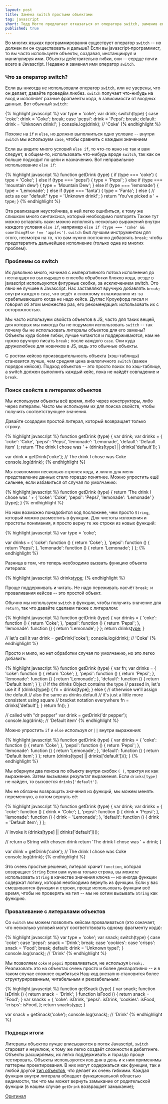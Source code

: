 ```yaml
---
layout: post
title: Замена switch простыми объектами
tag: javascript
short: Тодд Мотто предлагает отказаться от оператора switch, заменив его простыми объектами.
published: true
---
```


Во многих языках программирования существует оператор `switch` -- но должен ли он существовать и дальше?
Если вы javascript-программист, то вы часто используете объекты, создавая, инстанциируя и манипулируя ими.
Объекты действительно гибки, они -- сердце почти всего в Javascript. Недавно я заменил ими оператор `switch`.

### Что за оператор switch?
Если вы никогда не использовали оператор `switch`, или не уверены, что он делает, давайте проведём ликбез.
`switch` получает что-нибудь на вход и исполняет разные фрагменты кода, в зависимости от входных данных.
Вот обычный `switch`:

{% highlight javascript %}
var type = 'coke';
var drink;
switch(type) {
case 'coke':
  drink = 'Coke';
  break;
case 'pepsi':
  drink = 'Pepsi';
  break;
default:
  drink = 'Unknown drink!';
}
console.log(drink); // 'Coke'
{% endhighlight %}

Похоже на `if` и `else`, но должно выполниться одно условие -- внутри `switch` мы используем `case`, 
чтобы сравнить с каждым значением

Если вы видите много условий `else if`, то что-то явно не так и вам следует, в общем-то, использовать что-нибудь
вроде `switch`, так как он больше подходит по цели и назначению.
Вот неправильное использование `else if`:

{% highlight javascript %}
function getDrink (type) {
  if (type === 'coke') {
    type = 'Coke';
  } else if (type === 'pepsi') {
    type = 'Pepsi';
  } else if (type === 'mountain dew') {
    type = 'Mountain Dew';
  } else if (type === 'lemonade') {
    type = 'Lemonade';
  } else if (type === 'fanta') {
    type = 'Fanta';
  } else {
    // acts as our "default"
    type = 'Unknown drink!';
  }
  return 'You\'ve picked a ' + type;
}
{% endhighlight %}

Эта реализация неустойчива, в ней легко ошибиться, к тому же слишком много синтаксиса, который необходимо повторять
Также тут можно вставлять хаки: можно исполнять несколько выражений внутри каждого условия `else if`, 
например `else if (type === 'coke' && somethingElse !== 'apples')`. `switch` был лучшим инструментом для этого, несмотря
на то, что вам нужно постоянно добавлять `break;` чтобы предотвратить дальнейшее исполнение (только одна из многих проблем).

### Проблемы со switch
Их довольно много, начиная с императивного потока исполнения до нестандартно выглядящего способа обработки блоков кода,
везде в javascript используются фигурные скобки, за исключением switch.
Это явно не лучшее в Javascript. Нас заставляют вручную добавлять `break;` внутри каждого `case`, что ведёт
к сложному отлаживанию из-за срабатывающего когда не надо кейса.
Дуглас Кроукфорд писал и говорил об этом множество раз, его рекомендация: использовать их с осторожностью.

Мы часто используем свойста объектов в JS, часто для таких вещей, для которых мы никогда бы не подумали использовать
`switch` -- так почему бы не использовать литералы объектов для его замены? Объекты куда более гибки, лучше читаются
и поддерживаются, нам не нужно вручную писать `break;` после каждого `case`. Они куда дружелюбнее для новичков в JS,
ведь это обычные объекты.

С ростом кейсов производительность объекта (хэш-таблицы) становится лучше, чем средняя цена аналогичного `switch`
(важен порядок кейсов).
Подход объектов -- это просто поиск по хэш-таблице, а switch должен выполнить каждый кейс,
пока не найдёт совпадение и `break`.


### Поиск свойств в литералах объектов

Мы используем объекты всё время, либо через конструкторы, либо через литералы. Часто мы используем их для поиска свойств,
чтобы получить соответствующее значения.

Давайте создадим простой литерал, который возвращает только строку.

{% highlight javascript %}
function getDrink (type) {
  var drink;
  var drinks = {
    'coke': 'Coke',
    'pepsi': 'Pepsi',
    'lemonade': 'Lemonade',
    'default': 'Default item'
  };
  return 'The drink I chose was ' + (drinks[type] || drinks['default']);
}

var drink = getDrink('coke');
// The drink I chose was Coke
console.log(drink);
{% endhighlight %}

Мы сэкономили несколько строчек кода, и лично для меня представление данных стало гораздо понятнее.
Можно упростить ещё сильнее, если избавиться от случая по умолчанию:

{% highlight javascript %}
function getDrink (type) {
  return 'The drink I chose was ' + {
    'coke': 'Coke',
    'pepsi': 'Pepsi',
    'lemonade': 'Lemonade'
  }[type];
}
{% endhighlight %}

Но нам возможно понадобится код посложнее, чем просто `String`, который можно разместить в функции.
Для чистоты изложения и простоты понимания, я просто верну те же строки из новых функций:

{% highlight javascript %}
var type = 'coke';

var drinks = {
  'coke': function () {
    return 'Coke';
  },
  'pepsi': function () {
    return 'Pepsi';
  },
  'lemonade': function () {
    return 'Lemonade';
  }
};
{% endhighlight %}

Разница в том, что теперь необходимо вызвать функцию объекта литерала:

{% highlight javascript %}
drinks[type]();
{% endhighlight %}

Проще поддерживать и читать. Не надо переживать насчёт `break;` и проваливания кейсов -- это простой объект.

Обычно мы используем `switch` в функции, чтобы получить значение для `return`, так что давайте сделаем также с литералом:

{% highlight javascript %}
function getDrink (type) {
  var drinks = {
    'coke': function () {
      return 'Coke';
    },
    'pepsi': function () {
      return 'Pepsi';
    },
    'lemonade': function () {
      return 'Lemonade';
    }
  };
  return drinks[type]();
}

// let's call it
var drink = getDrink('coke');
console.log(drink); // 'Coke'
{% endhighlight %}

Просто и мило, но нет обработки случая по умолчанию, но это легко добавить:

{% highlight javascript %}
function getDrink (type) {
  var fn;
  var drinks = {
    'coke': function () {
      return 'Coke';
    },
    'pepsi': function () {
      return 'Pepsi';
    },
    'lemonade': function () {
      return 'Lemonade';
    },
    'default': function () {
      return 'Default item';
    }
  };
  // if the drinks Object contains the type
  // passed in, let's use it
  if (drinks[type]) {
    fn = drinks[type];
  } else {
    // otherwise we'll assign the default
    // also the same as drinks.default
    // it's just a little more consistent using square
    // bracket notation everywhere
    fn = drinks['default'];
  }
  return fn();
}

// called with "dr pepper"
var drink = getDrink('dr pepper');
console.log(drink); // 'Default item'
{% endhighlight %}

Можно упростить `if` и `else` используя _or_ `||` внутри выражения:

{% highlight javascript %}
function getDrink (type) {
  var drinks = {
    'coke': function () {
      return 'Coke';
    },
    'pepsi': function () {
      return 'Pepsi';
    },
    'lemonade': function () {
      return 'Lemonade';
    },
    'default': function () {
      return 'Default item';
    }
  };
  return (drinks[type] || drinks['default'])();
}
{% endhighlight %}

Мы обернули два поиска по объекту внутри скобок `( )`, трактуя их как выражение.
Затем вызываем результат выражения. Если `drinks[type]` не найден, то вызовется `drinks['default']`.

Мы не обязаны возвращать значения из функций, мы можем менять переменную, а потом вернуть её:

{% highlight javascript %}
function getDrink (type) {
  var drink;
  var drinks = {
    'coke': function () {
      drink = 'Coke';
    },
    'pepsi': function () {
      drink = 'Pepsi';
    },
    'lemonade': function () {
      drink = 'Lemonade';
    },
    'default': function () {
      drink = 'Default item';
    }
  };
    
  // invoke it
  (drinks[type] || drinks['default'])();
    
  // return a String with chosen drink
  return 'The drink I chose was ' + drink;
}

var drink = getDrink('coke');
// The drink I chose was Coke
console.log(drink);
{% endhighlight %}

Это очень простые решения, литерал хранит `function`, которая возвращает `String`
Если вам нужна только строка, вы _можете_ использовать `String` в качестве значения ключа -- но иногда
функции содержат логику, которая необходимо вернуть из функции. Если у вас смешиваются функции и строки,
проще использовать функции всё время, чтобы не проверять на тип -- мы не хотим вызывать `String` как функцию.

### Проваливание с литералами объектов

Со `switch` мы можем позволить кейсам проваливаться (это означает, что несколько условий могут соответствовать одному фрагменту кода):

{% highlight javascript %}
var type = 'coke';
var snack;
switch(type) {
case 'coke':
case 'pepsi':
  snack = 'Drink';
  break;
case 'cookies':
case 'crisps':
  snack = 'Food';
  break;
default:
  drink = 'Unknown type!';
}
console.log(snack); // 'Drink'
{% endhighlight %}

Мы позволяем `coke` и `pepsi` проваливаться, не используя `break;`. Реализовать это на объектах очень просто
и более декларативно -- и в таком случае сложнее ошибиться
Наш код внезапно становится более структурированным, читабельным и реюзабельным:

{% highlight javascript %}
function getSnack (type) {
  var snack;
  function isDrink () {
    return snack = 'Drink';
  }
  function isFood () {
    return snack = 'Food';
  }
  var snacks = {
    'coke': isDrink,
    'pepsi': isDrink,
    'cookies': isFood,
    'crisps': isFood,
  };
  return snacks[type]();
}

var snack = getSnack('coke');
console.log(snack); // 'Drink'
{% endhighlight %}

### Подводя итоги

Литералы объектов лучше вписываются в поток Javascript, `switch` староват и неуклюж, к тому же легко создаёт сложности в дебаггинге. Объекты расширяемы, их легко поддерживать и гораздо проще тестировать. Объекты используются изо дня в день и к ним применимы паттерны проектирования. В них могут содержаться как функции, так и любой другой [тип объектов](//toddmotto.com/understanding-javascript-types-and-reliable-type-checking), что делает их очень гибкими. Каждая функция внутри литерала обладает функциональной областью видимости, так что мы может вернуть замыкание от родительской функции (в нашем случае `getDrink` возвращает замыкание);



[Оригинал](http://toddmotto.com/deprecating-the-switch-statement-for-object-literals/?utm_source=frontier&utm_medium=site)
